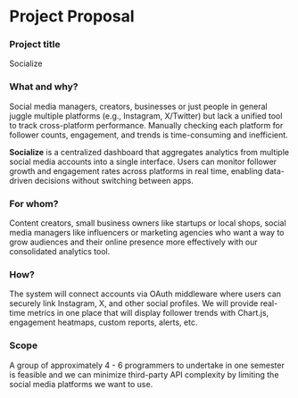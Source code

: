 # Project Proposal

### Project title

Socialize

### What and why?

Social media managers, creators, businesses or just people in general juggle multiple platforms (e.g., Instagram, X/Twitter) but lack a unified tool to track cross-platform performance. Manually checking each platform for follower counts, engagement, and trends is time-consuming and inefficient.

**Socialize** is a centralized dashboard that aggregates analytics from multiple social media accounts into a single interface. Users can monitor follower growth and engagement rates across platforms in real time, enabling data-driven decisions without switching between apps.

### For whom?

Content creators, small business owners like startups or local shops, social media managers like influencers or marketing agencies who want a way to grow audiences and their online presence more effectively with our consolidated analytics tool.  

### How?

The system will connect accounts via OAuth middleware where users can securely link Instagram, X, and other social profiles. We will provide real-time metrics in one place that will display follower trends with Chart.js, engagement heatmaps, custom reports, alerts, etc. 

### Scope

A group of approximately 4 - 6 programmers to undertake in one semester is feasible and we can minimize third-party API complexity by limiting the social media platforms we want to use. 
